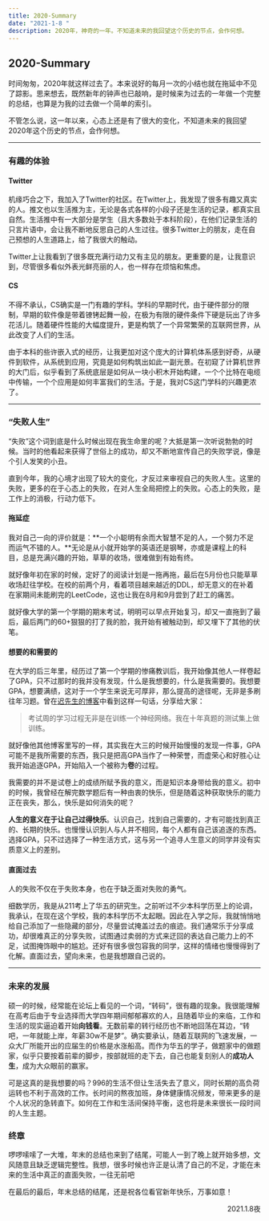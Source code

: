 ```yaml
---
title: 2020-Summary
date: "2021-1-8 "
description: 2020年，神奇的一年。不知道未来的我回望这个历史的节点，会作何想。
---
```


## 2020-Summary

时间匆匆，2020年就这样过去了。本来说好的每月一次的小结也就在拖延中不见了踪影。思来想去，既然新年的钟声也已敲响，是时候来为过去的一年做一个完整的总结，也算是为我的过去做一个简单的索引。

不管怎么说，这一年以来，心态上还是有了很大的变化，不知道未来的我回望2020年这个历史的节点，会作何想。

---------------------------------------------------------------------------------------------------------------------------------------

### 有趣的体验

#### Twitter

机缘巧合之下，我加入了Twitter的社区。在Twitter上，我发现了很多有趣又真实的人。推文也以生活推为主，无论是各式各样的小段子还是生活的记录，都真实且自然。生活推中有一大部分是学生（且大多数处于本科阶段），在他们记录生活的只言片语中，会让我不断地反思自己的人生过往。很多Twitter上的朋友，走在自己预想的人生道路上，给了我很大的触动。

Twitter上让我看到了很多既充满行动力又有主见的朋友。更重要的是，让我意识到，尽管很多看似外表光鲜亮丽的人，也一样存在烦恼和焦虑。

#### CS

不得不承认，CS确实是一门有趣的学科。学科的早期时代，由于硬件部分的限制，早期的软件像是带着镣铐起舞一般，在极为有限的硬件条件下硬是玩出了许多花活儿。随着硬件性能的大幅度提升，更是构筑了一个异常繁荣的互联网世界，从此改变了人们的生活。

由于本科的些许嵌入式的经历，让我更加对这个庞大的计算机体系感到好奇，从硬件到软件，从系统到应用，究竟是如何构筑出如此一副光景。在初窥了计算机世界的大门后，似乎看到了系统底层是如何从一块小积木开始构建，一个个比特在电缆中传输，一个个应用是如何丰富我们的生活。于是，我对CS这门学科的兴趣更浓了。

---------------------------------------------------------------------------------------------------------------------------------------

### “失败人生”

“失败”这个词到底是什么时候出现在我生命里的呢？大抵是第一次听说勃勃的时候。当时的他看起来获得了世俗上的成功，却又不断地宣传自己的失败学说，像是个引人发笑的小丑。

直到今年，我的心境才出现了较大的变化，才反过来审视自己的失败人生。这里的失败，更多的在于心态上的失败，在对人生全局把控上的失败。心态上的失败，是工作上的消极，行动力低下。

#### 拖延症

我对自己一向的评价就是：**一个小聪明有余而大智慧不足的人，一个努力不足而运气不错的人。**无论是从小就开始学的英语还是钢琴，亦或是课程上的科目，总是充满兴趣的开始，草草的收场，很难做到有始有终。

就好像年初在家的时候，定好了的阅读计划是一拖再拖，最后在5月份也只能草草收场赶往学校。在校的前两个月，看着项目越来越近的DDL，却无意义的在补着在家期间未能刷完的LeetCode，这也让我在8月和9月尝到了赶工的痛苦。

就好像大学的第一个学期的期末考试，明明可以早点开始复习，却又一直拖到了最后，最后两门的60+狠狠的打了我的脸，我开始有被触动到，却又埋下了其他的伏笔。

#### 想要的和需要的

在大学的后三年里，经历过了第一个学期的惨痛教训后，我开始像其他人一样卷起了GPA，只不过那时的我并没有发现，什么是我想要的，什么是我需要的。我想要GPA，想要满绩，这对于一个学生来说无可厚非，那么提高的途径呢，无非是多刷往年习题。曾在[迟先生的博客](https://medium.com/@iskyzh)中看到这样一句话，分享给大家：

> 考试周的学习过程无非是在训练一个神经网络。我在十年真题的测试集上做训练。

就好像他其他博客里写的一样，其实我在大三的时候开始慢慢的发现一件事，GPA可能不是我所需要的东西，我只是把高GPA当作了一种荣誉，而虚荣心和好胜心让我开始追逐GPA，开始陷入一个被称为**卷**的过程。

我需要的并不是试卷上的成绩所赋予我的意义，而是知识本身带给我的意义。初中的时候，我曾经在解完数学题后有一种由衷的快乐，但是随着这种获取快乐的能力正在丧失，那么，快乐是如何消失的呢？

**人生的意义在于让自己过得快乐**。认识自己，找到自己需要的，才有可能找到真正的、长期的快乐。也慢慢认识到人与人并不相同，每个人都有自己该追逐的东西。选择GPA，只不过选择了一种生活方式，这与另一个追寻人生意义的同学并没有实质意义上的差别。

#### 直面过去

人的失败不仅在于失败本身，也在于缺乏面对失败的勇气。

细数学历，我是从211考上了华五的研究生。之前听过不少本科学历至上的论调，我承认，在现在这个学校，我的本科学历不太起眼。因此在入学之际，我就悄悄地给自己添加了一些隐藏的部分，尽量尝试掩盖过去的痕迹。我们通常乐于分享成功，却很难真正的分享失败，试图通过卖弱的方式来迂回的表达自己能力上的不足，试图掩饰眼中的尴尬。还好有很多很包容我的同学，这样的情绪也慢慢得到了化解。直面过去，望向未来，也是我想跟自己说的。

---------------------------------------------------------------------------------------------------------------------------------------

### 未来的发展

硕一的时候，经常能在论坛上看见的一个词，“转码”，很有趣的现象。我很能理解在高考后由于专业选择而大学四年期间郁郁寡欢的人，且随着毕业的来临，工作和生活的现实逼迫着开始**向钱看**。无数前辈的转行经历也不断地回荡在耳边，“转吧，一年就能上岸，年薪30w不是梦”。确实要承认，随着互联网的飞速发展，一众大厂所能开出的应届生的价格是水涨船高。而作为华五的学子，做题家中的做题家，似乎只要按着前辈的脚步，按部就班的走下去，自己也能复刻别人的**成功人生**，成为大众眼前的赢家。

可是这真的是我想要的吗？996的生活不但让生活失去了意义，同时长期的高负荷运转也不利于高效的工作。长时间的熬夜加班，身体健康情况频发，带来更多的是个人状况的急转直下。如何在工作和生活间保持平衡，这也将是未来很长一段时间的人生主题。

### 终章

啰啰嗦嗦了一大堆，年末的总结也来到了结尾，可能人一到了晚上就开始多想，文风随意且缺乏逻辑完整性。我想，很多时候也许正是认清了自己的不足，才能在未来的生活中真正的直面失败，一往无前吧

在最后的最后，年末总结的结尾，还是祝各位看官新年快乐，万事如意！

<p align="right">2021.1.8夜</p>